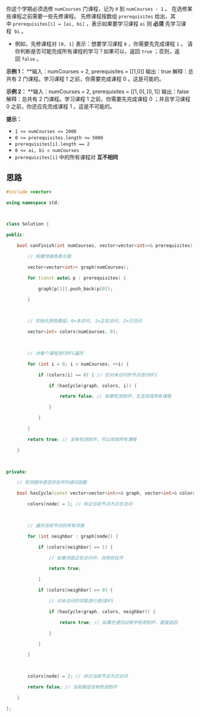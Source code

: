 你这个学期必须选修 `numCourses` 门课程，记为 `0` 到 `numCourses - 1` 。
在选修某些课程之前需要一些先修课程。 先修课程按数组 `prerequisites` 给出，其中 `prerequisites[i] = [ai, bi]` ，表示如果要学习课程 `ai` 则 **必须** 先学习课程  `bi` 。
- 例如，先修课程对 `[0, 1]` 表示：想要学习课程 `0` ，你需要先完成课程 `1` 。
请你判断是否可能完成所有课程的学习？如果可以，返回 `true` ；否则，返回 `false` 。

**示例 1：**
**输入：numCourses = 2, prerequisites = [[1,0]]
输出：true
解释：总共有 2 门课程。学习课程 1 之前，你需要完成课程 0 。这是可能的。

**示例 2：**
**输入：numCourses = 2, prerequisites = $[[1,0],[0,1]]$
输出：false
解释：总共有 2 门课程。学习课程 1 之前，你需要先完成​课程 0 ；并且学习课程 0 之前，你还应先完成课程 1 。这是不可能的。

**提示：**
- `1 <= numCourses <= 2000`
- `0 <= prerequisites.length <= 5000`
- `prerequisites[i].length == 2`
- `0 <= ai, bi < numCourses`
- `prerequisites[i]` 中的所有课程对 **互不相同**

## 思路

```c++
#include <vector>

using namespace std;

  

class Solution {

public:

    bool canFinish(int numCourses, vector<vector<int>>& prerequisites) {

        // 构建邻接表表示图

        vector<vector<int>> graph(numCourses);

        for (const auto& p : prerequisites) {

            graph[p[1]].push_back(p[0]);

        }

  

        // 初始化颜色数组，0=未访问, 1=正在访问, 2=已访问

        vector<int> colors(numCourses, 0);

  

        // 对每个课程进行DFS遍历

        for (int i = 0; i < numCourses; ++i) {

            if (colors[i] == 0) { // 仅对未访问的节点进行DFS

                if (hasCycle(graph, colors, i)) {

                    return false; // 如果检测到环，无法完成所有课程

                }

            }

        }

        return true; // 没有检测到环，可以完成所有课程

    }

  

private:

    // 检测图中是否存在环的递归函数

    bool hasCycle(const vector<vector<int>>& graph, vector<int>& colors, int node) {

        colors[node] = 1; // 标记当前节点为正在访问

  

        // 遍历当前节点的所有邻居

        for (int neighbor : graph[node]) {

            if (colors[neighbor] == 1) {

                // 如果邻居正在访问中，说明存在环

                return true;

            }

            if (colors[neighbor] == 0) {

                // 对未访问的邻居进行递归DFS

                if (hasCycle(graph, colors, neighbor)) {

                    return true; // 如果在递归过程中检测到环，直接返回

                }

            }

        }

  

        colors[node] = 2; // 标记当前节点为已访问

        return false; // 当前路径没有检测到环

    }

};
```